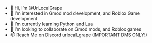 - 👋 Hi, I’m @UrLocalGrape
- 👀 I’m interested in Gmod mod development, and Roblox Game development
- 🌱 I’m currently learning Python and Lua
- 💞️ I’m looking to collaborate on Gmod mods, and Roblox games
- 📫 Reach Me on Discord urlocal_grape (IMPORTANT DMS ONLY!)

